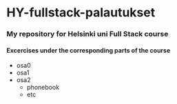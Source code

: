 # HY-fullstack-palautukset
### My repository for Helsinki uni Full Stack course

#### Excercises under the corresponding parts of the course
* osa0
* osa1
* osa2
  * phonebook
  * etc
